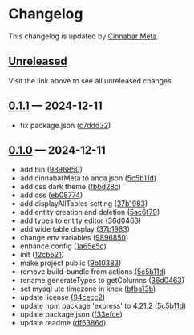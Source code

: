 # Changelog

This changelog is updated by [Cinnabar Meta](https://github.com/cinnabar-forge/node-meta).

## [Unreleased]

Visit the link above to see all unreleased changes.

[comment]: # (Insert new version after this line)

## [0.1.1](https://github.com/cinnabar-forge/snapcrud/releases/tag/v0.1.1) — 2024-12-11

- fix package.json ([c7ddd32])

[c7ddd32]: https://github.com/cinnabar-forge/snapcrud/commit/c7ddd32


## [0.1.0](https://github.com/cinnabar-forge/snapcrud/releases/tag/v0.1.0) — 2024-12-11

- add bin ([9896850])
- add cinnabarMeta to anca.json ([5c5b11d])
- add css dark theme ([fbbd28c])
- add css ([eb08774])
- add displayAllTables setting ([37b1983])
- add entity creation and deletion ([5ac6f79])
- add types to entity editor ([36d0463])
- add wide table display ([37b1983])
- change env variables ([9896850])
- enhance config ([1a65e5c])
- init ([12cb521])
- make project public ([9b10383])
- remove build-bundle from actions ([5c5b11d])
- rename generateTypes to getColumns ([36d0463])
- set mysql utc timezone in knex ([bfba13b])
- update license ([94cecc2])
- update npm package 'express' to 4.21.2 ([5c5b11d])
- update package.json ([f33efce])
- update readme ([df6386d])

[f33efce]: https://github.com/cinnabar-forge/snapcrud/commit/f33efce
[df6386d]: https://github.com/cinnabar-forge/snapcrud/commit/df6386d
[5c5b11d]: https://github.com/cinnabar-forge/snapcrud/commit/5c5b11d
[fbbd28c]: https://github.com/cinnabar-forge/snapcrud/commit/fbbd28c
[5ac6f79]: https://github.com/cinnabar-forge/snapcrud/commit/5ac6f79
[bfba13b]: https://github.com/cinnabar-forge/snapcrud/commit/bfba13b
[36d0463]: https://github.com/cinnabar-forge/snapcrud/commit/36d0463
[37b1983]: https://github.com/cinnabar-forge/snapcrud/commit/37b1983
[1a65e5c]: https://github.com/cinnabar-forge/snapcrud/commit/1a65e5c
[9b10383]: https://github.com/cinnabar-forge/snapcrud/commit/9b10383
[94cecc2]: https://github.com/cinnabar-forge/snapcrud/commit/94cecc2
[9896850]: https://github.com/cinnabar-forge/snapcrud/commit/9896850
[eb08774]: https://github.com/cinnabar-forge/snapcrud/commit/eb08774
[12cb521]: https://github.com/cinnabar-forge/snapcrud/commit/12cb521


[unreleased]: https://github.com/cinnabar-forge/snapcrud/compare/v0.1.1...HEAD
